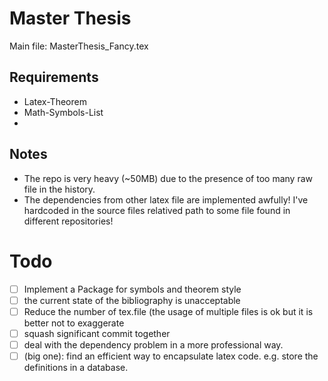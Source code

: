 # Master Thesis
Main file: MasterThesis_Fancy.tex

## Requirements
* Latex-Theorem
* Math-Symbols-List
*

## Notes
* The repo is very heavy (~50MB) due to the presence of too many raw file in the history.
* The dependencies from other latex file are implemented awfully! I've hardcoded in the source files relatived path to some file found in different repositories!

# Todo
- [ ] Implement a Package for symbols and theorem style
- [ ] the current state of the bibliography is unacceptable
- [ ] Reduce the number of tex.file (the usage of multiple files is ok but it is better not to exaggerate
- [ ] squash significant commit together
- [ ] deal with the dependency problem in a more professional way.
- [ ] (big one): find an efficient way to encapsulate latex code. e.g. store the definitions in a database.
